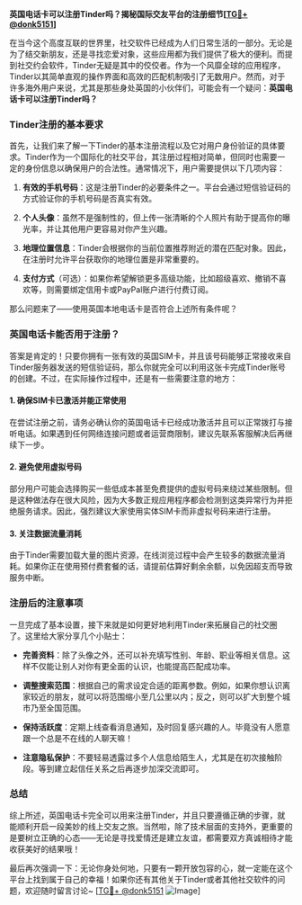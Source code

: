 **英国电话卡可以注册Tinder吗？揭秘国际交友平台的注册细节[[TG💪+ @donk5151](https://t.me/s/donk5151)]**

在当今这个高度互联的世界里，社交软件已经成为人们日常生活的一部分。无论是为了结交新朋友，还是寻找恋爱对象，这些应用都为我们提供了极大的便利。而提到社交约会软件，Tinder无疑是其中的佼佼者。作为一个风靡全球的应用程序，Tinder以其简单直观的操作界面和高效的匹配机制吸引了无数用户。然而，对于许多海外用户来说，尤其是那些身处英国的小伙伴们，可能会有一个疑问：**英国电话卡可以注册Tinder吗？**

### Tinder注册的基本要求

首先，让我们来了解一下Tinder的基本注册流程以及它对用户身份验证的具体要求。Tinder作为一个国际化的社交平台，其注册过程相对简单，但同时也需要一定的身份信息以确保用户的合法性。通常情况下，用户需要提供以下几项内容：

1. **有效的手机号码**：这是注册Tinder的必要条件之一。平台会通过短信验证码的方式验证你的手机号码是否真实有效。
   
2. **个人头像**：虽然不是强制性的，但上传一张清晰的个人照片有助于提高你的曝光率，并让其他用户更容易对你产生兴趣。

3. **地理位置信息**：Tinder会根据你的当前位置推荐附近的潜在匹配对象。因此，在注册时允许平台获取你的地理位置是非常重要的。

4. **支付方式**（可选）：如果你希望解锁更多高级功能，比如超级喜欢、撤销不喜欢等，则需要绑定信用卡或PayPal账户进行付费订阅。

那么问题来了——使用英国本地电话卡是否符合上述所有条件呢？

### 英国电话卡能否用于注册？

答案是肯定的！只要你拥有一张有效的英国SIM卡，并且该号码能够正常接收来自Tinder服务器发送的短信验证码，那么你就完全可以利用这张卡完成Tinder账号的创建。不过，在实际操作过程中，还是有一些需要注意的地方：

#### 1. 确保SIM卡已激活并能正常使用
在尝试注册之前，请务必确认你的英国电话卡已经成功激活并且可以正常拨打与接听电话。如果遇到任何网络连接问题或者运营商限制，建议先联系客服解决后再继续下一步。

#### 2. 避免使用虚拟号码
部分用户可能会选择购买一些低成本甚至免费提供的虚拟号码来绕过某些限制。但是这种做法存在很大风险，因为大多数正规应用程序都会检测到这类异常行为并拒绝服务请求。因此，强烈建议大家使用实体SIM卡而非虚拟号码来进行注册。

#### 3. 关注数据流量消耗
由于Tinder需要加载大量的图片资源，在线浏览过程中会产生较多的数据流量消耗。如果你正在使用预付费套餐的话，请提前估算好剩余余额，以免因超支而导致服务中断。

### 注册后的注意事项

一旦完成了基本设置，接下来就是如何更好地利用Tinder来拓展自己的社交圈了。这里给大家分享几个小贴士：

- **完善资料**：除了头像之外，还可以补充填写性别、年龄、职业等相关信息。这样不仅能让别人对你有更全面的认识，也能提高匹配成功率。
  
- **调整搜索范围**：根据自己的需求设定合适的距离参数。例如，如果你想认识离家较近的朋友，就可以将范围缩小至几公里以内；反之，则可以扩大到整个城市乃至全国范围。

- **保持活跃度**：定期上线查看消息通知，及时回复感兴趣的人。毕竟没有人愿意跟一个总是不在线的人聊天嘛！

- **注意隐私保护**：不要轻易透露过多个人信息给陌生人，尤其是在初次接触阶段。等到建立起信任关系之后再逐步加深交流即可。

### 总结

综上所述，英国电话卡完全可以用来注册Tinder，并且只要遵循正确的步骤，就能顺利开启一段美妙的线上交友之旅。当然啦，除了技术层面的支持外，更重要的是要树立正确的心态——无论是寻找爱情还是建立友谊，都需要双方真诚相待才能收获美好的结果哦！

最后再次强调一下：无论你身处何地，只要有一颗开放包容的心，就一定能在这个平台上找到属于自己的幸福！如果你还有其他关于Tinder或者其他社交软件的问题，欢迎随时留言讨论~ [[TG💪+ @donk5151](https://t.me/s/donk5151) ![Image](https://i.postimg.cc/rwNCRYN7/Snipaste-2025-04-30-17-27-05.png)]